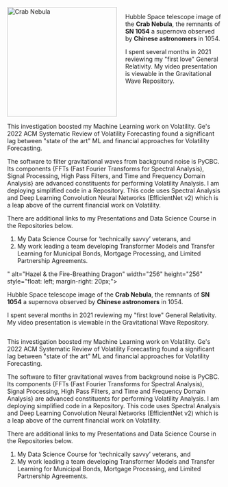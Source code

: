 <img src="YOUR_IMAGE_URL_HERE" alt="Crab Nebula" width="256" height="256" style="float: left; margin-right: 20px;">

<p>Hubble Space telescope image of the <strong>Crab Nebula</strong>, the remnants of <strong>SN 1054</strong> a supernova observed by <strong>Chinese astronomers</strong> in 1054.</p>

<p>I spent several months in 2021 reviewing my "first love" General Relativity. My video presentation is viewable in the Gravitational Wave Repository.</p>

<div style="clear: both;"></div>

<p>This investigation boosted my Machine Learning work on Volatility. Ge's 2022 ACM Systematic Review of Volatility Forecasting found a significant lag between "state of the art" ML and financial approaches for Volatility Forecasting.</p>

<p>The software to filter gravitational waves from background noise is PyCBC. Its components {FFTs (Fast Fourier Transforms for Spectral Analysis), Signal Processing, High Pass Filters, and Time and Frequency Domain Analysis} are advanced constituents for performing Volatility Analysis. I am deploying simplified code in a Repository. This code uses Spectral Analysis and Deep Learning Convolution Neural Networks (EfficientNet v2) which is a leap above of the current financial work on Volatility.</p>

<p>There are additional links to my Presentations and Data Science Course in the Repositories below.</p>

<ol>
  <li>My Data Science Course for ‘technically savvy’ veterans, and</li>
  <li>My work leading a team developing Transformer Models and Transfer Learning for Municipal Bonds, Mortgage Processing, and Limited Partnership Agreements.</li>
</ol>" alt="Hazel & the Fire-Breathing Dragon" width="256" height="256" style="float: left; margin-right: 20px;">

<p>Hubble Space telescope image of the <strong>Crab Nebula</strong>, the remnants of <strong>SN 1054</strong> a supernova observed by <strong>Chinese astronomers</strong> in 1054.</p>

<p>I spent several months in 2021 reviewing my "first love" General Relativity. My video presentation is viewable in the Gravitational Wave Repository.</p>

<div style="clear: both;"></div>

<p>This investigation boosted my Machine Learning work on Volatility. Ge's 2022 ACM Systematic Review of Volatility Forecasting found a significant lag between "state of the art" ML and financial approaches for Volatility Forecasting.</p>

<p>The software to filter gravitational waves from background noise is PyCBC. Its components {FFTs (Fast Fourier Transforms for Spectral Analysis), Signal Processing, High Pass Filters, and Time and Frequency Domain Analysis} are advanced constituents for performing Volatility Analysis. I am deploying simplified code in a Repository. This code uses Spectral Analysis and Deep Learning Convolution Neural Networks (EfficientNet v2) which is a leap above of the current financial work on Volatility.</p>

<p>There are additional links to my Presentations and Data Science Course in the Repositories below.</p>

<ol>
  <li>My Data Science Course for ‘technically savvy’ veterans, and</li>
  <li>My work leading a team developing Transformer Models and Transfer Learning for Municipal Bonds, Mortgage Processing, and Limited Partnership Agreements.</li>
</ol>
